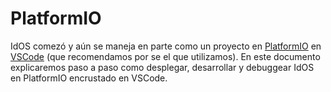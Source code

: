 # PlatformIO
IdOS comezó y aún se maneja en parte como un proyecto en [PlatformIO](https://platformio.org/) en [VSCode](https://code.visualstudio.com/) (que recomendamos por se el que utilizamos). En este documento explicaremos paso a paso como desplegar, desarrollar y debuggear IdOS en PlatformIO encrustado en VSCode.
